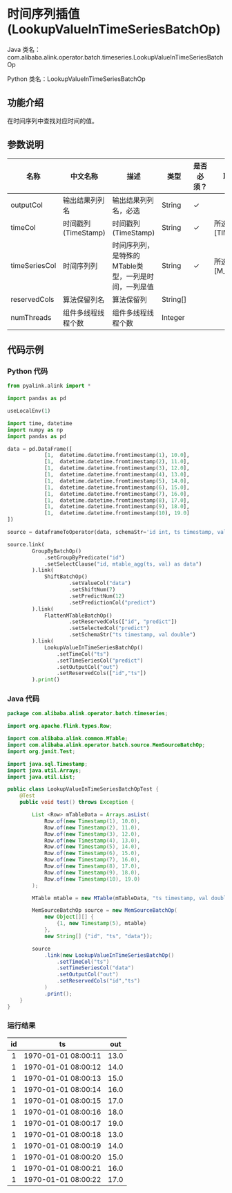 # 时间序列插值 (LookupValueInTimeSeriesBatchOp)
Java 类名：com.alibaba.alink.operator.batch.timeseries.LookupValueInTimeSeriesBatchOp

Python 类名：LookupValueInTimeSeriesBatchOp


## 功能介绍
在时间序列中查找对应时间的值。

## 参数说明

| 名称 | 中文名称 | 描述 | 类型 | 是否必须？ | 取值范围 | 默认值 |
| --- | --- | --- | --- | --- | --- | --- |
| outputCol | 输出结果列列名 | 输出结果列列名，必选 | String | ✓ |  |  |
| timeCol | 时间戳列(TimeStamp) | 时间戳列(TimeStamp) | String | ✓ | 所选列类型为 [TIMESTAMP] |  |
| timeSeriesCol | 时间序列列 | 时间序列列，是特殊的MTable类型，一列是时间，一列是值 | String | ✓ | 所选列类型为 [M_TABLE] |  |
| reservedCols | 算法保留列名 | 算法保留列 | String[] |  |  | null |
| numThreads | 组件多线程线程个数 | 组件多线程线程个数 | Integer |  |  | 1 |

## 代码示例
### Python 代码
```python
from pyalink.alink import *

import pandas as pd

useLocalEnv(1)

import time, datetime
import numpy as np
import pandas as pd

data = pd.DataFrame([
			[1,  datetime.datetime.fromtimestamp(1), 10.0],
			[1,  datetime.datetime.fromtimestamp(2), 11.0],
			[1,  datetime.datetime.fromtimestamp(3), 12.0],
			[1,  datetime.datetime.fromtimestamp(4), 13.0],
			[1,  datetime.datetime.fromtimestamp(5), 14.0],
			[1,  datetime.datetime.fromtimestamp(6), 15.0],
			[1,  datetime.datetime.fromtimestamp(7), 16.0],
			[1,  datetime.datetime.fromtimestamp(8), 17.0],
			[1,  datetime.datetime.fromtimestamp(9), 18.0],
			[1,  datetime.datetime.fromtimestamp(10), 19.0]
])

source = dataframeToOperator(data, schemaStr='id int, ts timestamp, val double', op_type='batch')

source.link(
        GroupByBatchOp()
			.setGroupByPredicate("id")
			.setSelectClause("id, mtable_agg(ts, val) as data")
		).link(
            ShiftBatchOp()
					.setValueCol("data")
					.setShiftNum(7)
					.setPredictNum(12)
					.setPredictionCol("predict")
		).link(
            FlattenMTableBatchOp()
					.setReservedCols(["id", "predict"])
					.setSelectedCol("predict")
					.setSchemaStr("ts timestamp, val double")
        ).link(
            LookupValueInTimeSeriesBatchOp()
				.setTimeCol("ts")
				.setTimeSeriesCol("predict")
				.setOutputCol("out")
				.setReservedCols(["id","ts"])
        ).print()
```
### Java 代码
```java
package com.alibaba.alink.operator.batch.timeseries;

import org.apache.flink.types.Row;

import com.alibaba.alink.common.MTable;
import com.alibaba.alink.operator.batch.source.MemSourceBatchOp;
import org.junit.Test;

import java.sql.Timestamp;
import java.util.Arrays;
import java.util.List;

public class LookupValueInTimeSeriesBatchOpTest {
	@Test
	public void test() throws Exception {

		List <Row> mTableData = Arrays.asList(
			Row.of(new Timestamp(1), 10.0),
			Row.of(new Timestamp(2), 11.0),
			Row.of(new Timestamp(3), 12.0),
			Row.of(new Timestamp(4), 13.0),
			Row.of(new Timestamp(5), 14.0),
			Row.of(new Timestamp(6), 15.0),
			Row.of(new Timestamp(7), 16.0),
			Row.of(new Timestamp(8), 17.0),
			Row.of(new Timestamp(9), 18.0),
			Row.of(new Timestamp(10), 19.0)
		);

		MTable mtable = new MTable(mTableData, "ts timestamp, val double");

		MemSourceBatchOp source = new MemSourceBatchOp(
			new Object[][] {
				{1, new Timestamp(5), mtable}
			},
			new String[] {"id", "ts", "data"});

		source
			.link(new LookupValueInTimeSeriesBatchOp()
				.setTimeCol("ts")
				.setTimeSeriesCol("data")
				.setOutputCol("out")
				.setReservedCols("id","ts")
			)
			.print();
	}
}
```

### 运行结果

|id|ts|out|
|:----:|:----:|:----:|
|1|	1970-01-01 08:00:11	|13.0|
|1|	1970-01-01 08:00:12	|14.0|
|1|	1970-01-01 08:00:13	|15.0|
|1|	1970-01-01 08:00:14	|16.0|
|1|	1970-01-01 08:00:15	|17.0|
|1|	1970-01-01 08:00:16	|18.0|
|1|	1970-01-01 08:00:17	|19.0|
|1|	1970-01-01 08:00:18	|13.0|
|1|	1970-01-01 08:00:19	|14.0|
|1|	1970-01-01 08:00:20	|15.0|
|1|	1970-01-01 08:00:21	|16.0|
|1|	1970-01-01 08:00:22	|17.0|
